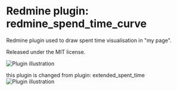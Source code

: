 Redmine plugin: redmine_spend_time_curve
===================================
Redmine plugin used to draw spent time visualisation in "my page".

Released under the MIT license.

![Plugin illustration](https://github.com/pertimm/redmine_extended_spent_time/raw/master/illustration.png)

this plugin is changed from plugin:
extended_spent_time
![Plugin illustration](https://github.com/pertimm/redmine_extended_spent_time/raw/master/illustration.png)

